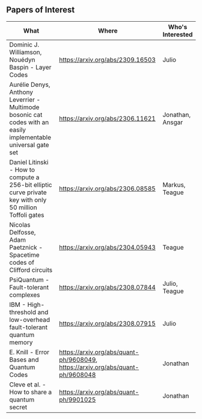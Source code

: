 ## Papers of Interest

| What                                                                                                           | Where                                                                          | Who's Interested |
|----------------------------------------------------------------------------------------------------------------|--------------------------------------------------------------------------------|------------------|
| Dominic J. Williamson, Nouédyn Baspin - Layer Codes                                                            | https://arxiv.org/abs/2309.16503                                               | Julio            |
| Aurélie Denys, Anthony Leverrier - Multimode bosonic cat codes with an easily implementable universal gate set | https://arxiv.org/abs/2306.11621                                               | Jonathan, Ansgar |
| Daniel Litinski - How to compute a 256-bit elliptic curve private key with only 50 million Toffoli gates       | https://arxiv.org/abs/2306.08585                                               | Markus, Teague   |
| Nicolas Delfosse, Adam Paetznick - Spacetime codes of Clifford circuits                                        | https://arxiv.org/abs/2304.05943                                               | Teague           |
| PsiQuantum - Fault-tolerant complexes                                                                          | https://arxiv.org/abs/2308.07844                                               | Julio, Teague    |
| IBM - High-threshold and low-overhead fault-tolerant quantum memory                                            | https://arxiv.org/abs/2308.07915                                               | Julio            |
| E. Knill - Error Bases and Quantum Codes | https://arxiv.org/abs/quant-ph/9608049, https://arxiv.org/abs/quant-ph/9608048 | Jonathan |
| Cleve et al. - How to share a quantum secret | https://arxiv.org/abs/quant-ph/9901025 | Jonathan |

